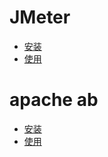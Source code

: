 # JMeter
* [安装](http://www.cnblogs.com/tian-yong/p/4459685.html)
* [使用](http://www.cnblogs.com/gods/p/4211914.html)

# apache ab
* [安装](http://www.funboxpower.com/443.html)
* [使用](http://www.nginx.cn/110.html)